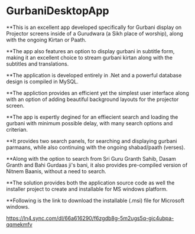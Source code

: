 # GurbaniDesktopApp


 **This is an excellent app developed specifically for Gurbani display on Projector screens inside of a Gurudwara (a Sikh place of worship), along with the ongoing Kirtan or Paath.
 
 **The app also features an option to display gurbani in subtitle form, making it an excellent choice to stream gurbani kirtan along with the subtitles and translations.
 
 **The application is developed entirely in .Net and a powerful database design is compiled in MySQL.
 
 **The appliction provides an efficient yet the simplest user interface along with an option of adding beautiful background layouts for the projector screen.
 
 **The app is expertly degined for an effiecient search and loading the gurbani with minimum possible delay, with many search options and criterian. 
 
 **It provides two search panels, for searching and displaying gurbani parmaans, while also continuing with the ongoing shabad/paath (verses).
 
 **Along with the option to search from Sri Guru Granth Sahib, Dasam Granth and Bahi Gurdaas ji's bani, it also provides pre-compiled version of Nitnem Baanis, without a need to search.
 
 **The solution provides both the application source code as well the installer project to create and installable for MS windows platform.
 
**Following is the link to download the installable (.msi) file for Microsoft windows.

https://ln4.sync.com/dl/66a616290/f6zgdb8g-5m2ugs5q-gic4ubpa-qqmekmfv

